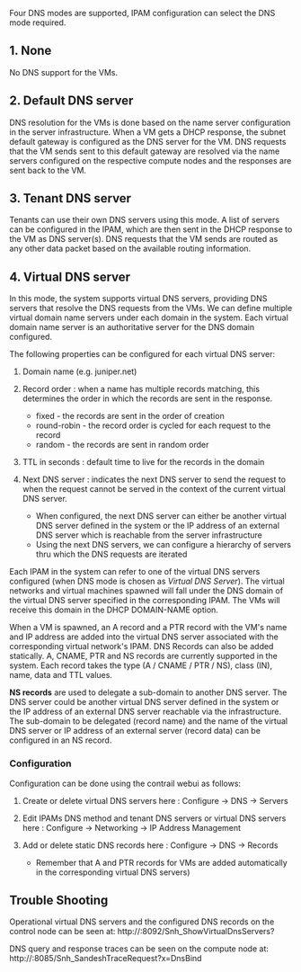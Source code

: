 Four DNS modes are supported, IPAM configuration can select the DNS mode required.

## 1. None
No DNS support for the VMs.

## 2. Default DNS server
DNS resolution for the VMs is done based on the name server configuration in the server infrastructure. When a VM gets a DHCP response, the subnet default gateway is configured as the DNS server for the VM. DNS requests that the VM sends sent to this default gateway are resolved via the name servers configured on the respective compute nodes and the responses are sent back to the VM.

## 3. Tenant DNS server
Tenants can use their own DNS servers using this mode. A list of servers can be configured in the IPAM, which are then sent in the DHCP response to the VM as DNS server(s). DNS requests that the VM sends are routed as any other data packet based on the available routing information.

## 4. Virtual DNS server
In this mode, the system supports virtual DNS servers, providing DNS servers that resolve the DNS requests from the VMs. We can define multiple virtual domain name servers under each domain in the system. Each virtual domain name server is an authoritative server for the DNS domain configured. 

The following properties can be configured for each virtual DNS server:

1. Domain name (e.g. juniper.net)

2. Record order : when a name has multiple records matching, this determines the order in which the records are sent in the response. 
    * fixed - the records are sent in the order of creation
    * round-robin - the record order is cycled for each request to the record
    * random - the records are sent in random order

3. TTL in seconds : default time to live for the records in the domain

4. Next DNS server : indicates the next DNS server to send the request to when the request cannot be served in the context of the current virtual DNS server. 
    * When configured, the next DNS server can either be another virtual DNS server defined in the system or the IP address of an external DNS server which is reachable from the server infrastructure
    * Using the next DNS servers, we can configure a hierarchy of servers thru which the DNS requests are iterated

Each IPAM in the system can refer to one of the virtual DNS servers configured (when DNS mode is chosen as _Virtual DNS Server_). The virtual networks and virtual machines spawned will fall under the DNS domain of the virtual DNS server specified in the corresponding IPAM. The VMs will receive this domain in the DHCP DOMAIN-NAME option.

When a VM is spawned, an A record and a PTR record with the VM's name and IP address are added into the virtual DNS server associated with the corresponding virtual network's IPAM. DNS Records can also be added statically. A, CNAME, PTR and NS records are currently supported in the system. Each record takes the type (A / CNAME / PTR / NS), class (IN), name, data and TTL values.

**NS records** are used to delegate a sub-domain to another DNS server. The DNS server could be another virtual DNS server defined in the system or the IP address of an external DNS server reachable via the infrastructure. The sub-domain to be delegated (record name) and the name of the virtual DNS server or IP address of an external server (record data) can be configured in an NS record.

### Configuration
Configuration can be done using the contrail webui as follows:

1. Create or delete virtual DNS servers here : Configure -> DNS -> Servers

2. Edit IPAMs DNS method and tenant DNS servers or virtual DNS servers here : Configure -> Networking -> IP Address Management

3. Add or delete static DNS records here : Configure -> DNS -> Records 
    * Remember that A and PTR records for VMs are added automatically in the corresponding virtual DNS servers)

## Trouble Shooting

Operational virtual DNS servers and the configured DNS records on the control node can be seen at:
http://<control node ip>:8092/Snh_ShowVirtualDnsServers?

DNS query and response traces can be seen on the compute node at:
http://<compute node ip>:8085/Snh_SandeshTraceRequest?x=DnsBind

